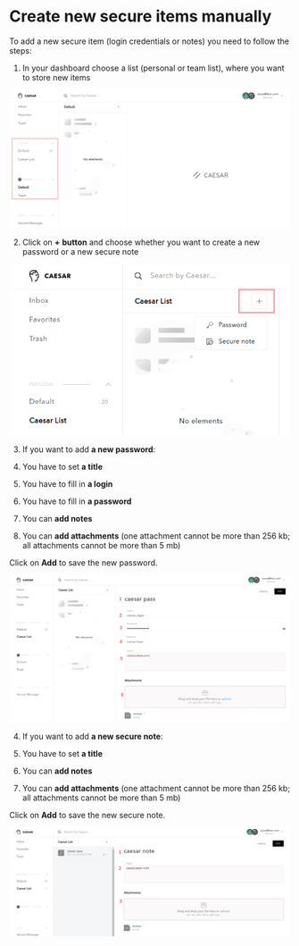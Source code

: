 # Create new secure items manually

To add a new secure item \(login credentials or notes\) you need to follow the steps: 

1. In your dashboard choose a list \(personal or team list\), where you want to store new items

![](../.gitbook/assets/new_item-1%20%281%29.png)

2. Click on **+** **button** and choose whether you want to create a new password or a new secure note

![](../.gitbook/assets/new_item-2.png)

3.  If you want to add **a new password**:

1. You have to set **a title**
2. You have to fill in **a login**
3. You have to fill in **a password**
4. You can **add notes**
5. You can **add attachments** \(one attachment cannot be more than 256 kb; all attachments cannot be more than 5 mb\)

Click on **Add** to save the new password.

![](../.gitbook/assets/new_item-3%20%281%29.png)

4. If you want to add **a new secure note**:

1. You have to set **a title**
2. You can **add notes**
3. You can **add attachments** \(one attachment cannot be more than 256 kb; all attachments cannot be more than 5 mb\)

Click on **Add** to save the new secure note.

![](../.gitbook/assets/new_item-4%20%281%29.png)

